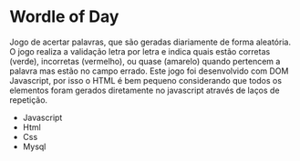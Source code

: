 # Wordle of Day
Jogo de acertar palavras, que são geradas diariamente de forma aleatória.
O jogo realiza a validação letra por letra e indica quais estão corretas (verde), incorretas (vermelho), ou quase (amarelo) quando pertencem a palavra mas estão no campo errado.
Este jogo foi desenvolvido com DOM Javascript, por isso o HTML é bem pequeno considerando que todos os elementos foram gerados diretamente no javascript através de laços de repetição.


- Javascript
- Html
- Css
- Mysql
